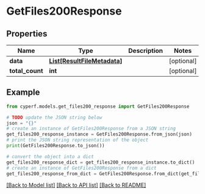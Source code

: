 # GetFiles200Response


## Properties

Name | Type | Description | Notes
------------ | ------------- | ------------- | -------------
**data** | [**List[ResultFileMetadata]**](ResultFileMetadata.md) |  | [optional] 
**total_count** | **int** |  | [optional] 

## Example

```python
from cyperf.models.get_files200_response import GetFiles200Response

# TODO update the JSON string below
json = "{}"
# create an instance of GetFiles200Response from a JSON string
get_files200_response_instance = GetFiles200Response.from_json(json)
# print the JSON string representation of the object
print(GetFiles200Response.to_json())

# convert the object into a dict
get_files200_response_dict = get_files200_response_instance.to_dict()
# create an instance of GetFiles200Response from a dict
get_files200_response_from_dict = GetFiles200Response.from_dict(get_files200_response_dict)
```
[[Back to Model list]](../README.md#documentation-for-models) [[Back to API list]](../README.md#documentation-for-api-endpoints) [[Back to README]](../README.md)


